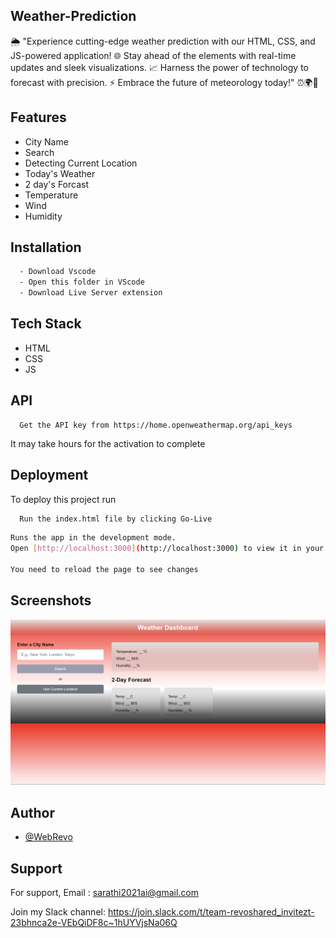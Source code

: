 ## Weather-Prediction

🌦️ "Experience cutting-edge weather prediction with our HTML, CSS, and JS-powered application! 🌐 Stay ahead of the elements with real-time updates and sleek visualizations. 📈 Harness the power of technology to forecast with precision. ⚡️ Embrace the future of meteorology today!" ⏰🌍🔮

## Features

- City Name
- Search
- Detecting Current Location
- Today's Weather
- 2 day's Forcast
- Temperature
- Wind
- Humidity

## Installation

```bash
  - Download Vscode
  - Open this folder in VScode
  - Download Live Server extension
```
## Tech Stack

- HTML
- CSS
- JS

## API

```
  Get the API key from https://home.openweathermap.org/api_keys

```
  It may take hours for the activation to complete

## Deployment

To deploy this project run

```bash
  Run the index.html file by clicking Go-Live
```

```bash
Runs the app in the development mode.
Open [http://localhost:3000](http://localhost:3000) to view it in your browser.

You need to reload the page to see changes
```

## Screenshots

![App Screenshot](/DEMO.png)


## Author

- [@WebRevo](https://github.com/WebRevo)


## Support

For support,
Email : sarathi2021ai@gmail.com

Join my Slack channel:
https://join.slack.com/t/team-revoshared_invitezt-23bhnca2e-VEbQiDF8c~1hUYVjsNa06Q


